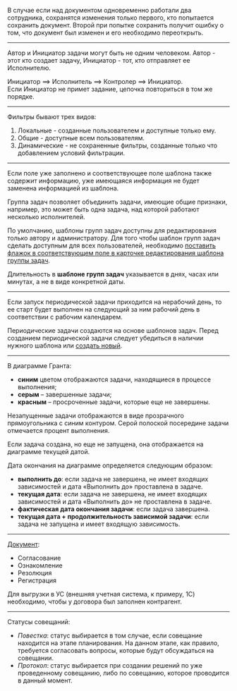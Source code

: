В случае если над документом одновременно работали два сотрудника, сохранятся изменения только первого, кто попытается сохранить документ. Второй при попытке сохранить получит ошибку о том, что документ был изменен и его необходимо переоткрыть.

***

Автор и Инициатор задачи могут быть не одним человеком. Автор - этот кто создает задачу, Инициатор - тот, кто отправляет ее Исполнителю.

Инициатор ==> Исполнитель ==> Контролер ==> Инициатор.  
Если Инициатор не примет задание, цепочка повториться в том же порядке.

***

Фильтры бывают трех видов:
1. Локальные - созданные пользователем и доступные только ему.
2. Общие - доступные всем пользователям.
3. Динамические - не сохраненные фильтры, созданные только что добавлением условий фильтрации.

***

Если поле уже заполнено и соответствующее поле шаблона также содержит информацию, уже имеющаяся информация не будет заменена информацией из шаблона.

Группа задач позволяет объединить задачи, имеющие общие признаки, например, это может быть одна задача, над которой работают несколько исполнителей.

По умолчанию, шаблоны групп задач доступны для редактирования только автору и администратору. Для того чтобы шаблон групп задач сделать доступным для всех пользователей, необходимо [поставить флажок в соответствующем поле в карточке редактирования шаблона группы задач](check).

Длительность в **шаблоне групп задач** указывается в днях, часах или минутах, а не в виде конкретной даты.

***

Если запуск периодической задачи приходится на нерабочий день, то ее старт будет выполнен на следующий за ним рабочий день в соответствии с рабочим календарем.

Периодические задачи создаются на основе шаблонов задач. Перед созданием периодической задачи следует убедиться в наличии нужного шаблона или [создать новый](check).

***

В диаграмме Гранта:
- **cиним** цветом отображаются задачи, находящиеся в процессе выполнения;
- **серым** – завершенные задачи;
- **красным** – просроченные задачи, которые еще не завершены.

Незапущенные задачи отображаются в виде прозрачного прямоугольника с синим контуром. Серой полоской посередине задачи отмечается процент выполнения.

Если задача создана, но еще не запущена, она отображается на диаграмме текущей датой.

Дата окончания на диаграмме определяется следующим образом:
- **выполнить до**: если задача не завершена, не имеет входящих зависимостей и дата «Выполнить до» проставлена в задаче.
- **текущая дата**: если задача не завершена, не имеет входящих зависимостей и дата «Выполнить до» не проставлена в задаче.
- **фактическая дата окончания задачи**: если задача завершена.
- **текущая дата + продолжительность зависимой задачи**: если задача не запущена и имеет входящую зависимость.

***

[Документ](check):
- Согласование
- Ознакомление
- Резолюция
- Регистрация

Для выгрузки в УС (внешняя учетная система, к примеру, 1С) необходимо, чтобы у договора был заполнен контрагент.

***

Статусы совещаний:  
- _Повестка_: статус выбирается в том случае, если совещание находится на этапе планирования. На данном этапе, как правило, требуется согласовать вопросы, которые будут обсуждаться на совещании.
- _Протокол_: статус выбирается при создании решений по уже проведенному совещанию, либо по совещанию, которое проводится в данный момент.

